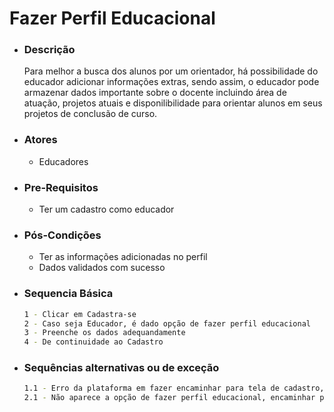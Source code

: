 # Fazer Perfil Educacional

- ### Descrição
    Para melhor a busca dos alunos por um orientador, há possibilidade do educador adicionar informações extras, sendo assim, o educador pode armazenar dados importante sobre o docente incluindo área de atuação, projetos atuais e disponilibilidade para orientar alunos em seus projetos de conclusão de curso.

- ### Atores
    - Educadores

- ### Pre-Requisitos
    - Ter um cadastro como educador

- ### Pós-Condições
    - Ter as informações adicionadas no perfil
    - Dados validados com sucesso

- ### Sequencia Básica
    ```sh
    1 - Clicar em Cadastra-se
    2 - Caso seja Educador, é dado opção de fazer perfil educacional
    3 - Preenche os dados adequandamente
    4 - De continuidade ao Cadastro
    ```

- ### Sequências alternativas ou de exceção
    ```sh
    1.1 - Erro da plataforma em fazer encaminhar para tela de cadastro, encaminhado para tela de aguarde/suporte
    2.1 - Não aparece a opção de fazer perfil educacional, encaminhar para tela de aguarde/suporte
    ```